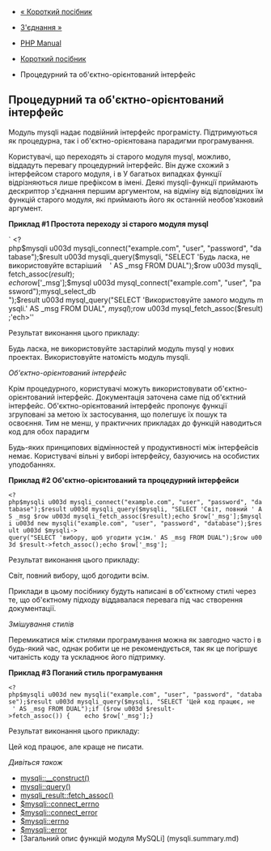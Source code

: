 - [« Короткий посібник](mysqli.quickstart.md)
- [З'єднання »](mysqli.quickstart.connections.md)

- [PHP Manual](index.md)
- [Короткий посібник](mysqli.quickstart.md)
- Процедурний та об'єктно-орієнтований інтерфейс

## Процедурний та об'єктно-орієнтований інтерфейс

Модуль mysqli надає подвійний інтерфейс програмісту.
Підтримуються як процедурна, так і об'єктно-орієнтована парадигми
програмування.

Користувачі, що переходять зі старого модуля mysql, можливо, віддадуть перевагу
процедурний інтерфейс. Він дуже схожий з інтерфейсом старого модуля, і в
У багатьох випадках функції відрізняються лише префіксом в імені. Деякі
mysqli-функції приймають дескриптор з'єднання першим аргументом,
на відміну від відповідних їм функцій старого модуля, які приймають
його як останній необов'язковий аргумент.

**Приклад #1 Простота переходу зі старого модуля mysql**

` <?php$mysqli u003d mysqli_connect("example.com", "user", "password", "database");$result u003d mysqli_query($mysqli, "SELECT 'Будь ласка, не використовуйте встаріший    ' AS _msg FROM DUAL");$row u003d mysqli_fetch_assoc($result);echo $row['_msg'];$mysql u003d mysql_connect("example.com", "user", "password");mysql_select_db ");$result u003d mysql_query("SELECT 'Використовуйте замого модуль mysqli.' AS _msg FROM DUAL", $mysql);$row u003d mysql_fetch_assoc($result);'ech>''

Результат виконання цього прикладу:

Будь ласка, не використовуйте застарілий модуль mysql у нових проектах. Використовуйте натомість модуль mysqli.

*Об'єктно-орієнтований інтерфейс*

Крім процедурного, користувачі можуть використовувати
об'єктно-орієнтований інтерфейс. Документація заточена саме під
об'єктний інтерфейс. Об'єктно-орієнтований інтерфейс пропонує
функції згруповані за метою їх застосування, що полегшує їх пошук та
освоєння. Тим не менш, у практичних прикладах до функцій наводиться
код для обох парадигм

Будь-яких принципових відмінностей у продуктивності між
інтерфейсів немає. Користувачі вільні у виборі інтерфейсу, базуючись
на особистих уподобаннях.

**Приклад #2 Об'єктно-орієнтований та процедурний інтерфейси**

` <?php$mysqli u003d mysqli_connect("example.com", "user", "password", "database");$result u003d mysqli_query($mysqli, "SELECT 'Світ, повний ' AS _msg $row u003d mysqli_fetch_assoc($result);echo $row['_msg'];$mysqli u003d new mysqli("example.com", "user", "password", "database");$result u003d $mysqli-> query("SELECT 'вибору, щоб угодити усім.' AS _msg FROM DUAL");$row u003d $result->fetch_assoc();echo $row['_msg']; `

Результат виконання цього прикладу:

Світ, повний вибору, щоб догодити всім.

Приклади в цьому посібнику будуть написані в об'єктному стилі через те,
що об'єктному підходу віддавалася перевага під час створення
документації.

*Змішування стилів*

Перемикатися між стилями програмування можна як завгодно часто і
в будь-який час, однак робити це не рекомендується, так як це
погіршує читаність коду та ускладнює його підтримку.

**Приклад #3 Поганий стиль програмування**

` <?php$mysqli u003d new mysqli("example.com", "user", "password", "database");$result u003d mysqli_query($mysqli, "SELECT 'Цей код працює, не   ' AS _msg FROM DUAL");if ($row u003d $result->fetch_assoc()) {    echo $row['_msg'];} `

Результат виконання цього прикладу:

Цей код працює, але краще не писати.

*Дивіться також*

- [mysqli::\_\_construct()](mysqli.construct.md)
- [mysqli::query()](mysqli.query.md)
- [mysqli_result::fetch_assoc()](mysqli-result.fetch-assoc.md)
- [$mysqli::connect_errno](mysqli.connect-errno.md)
- [$mysqli::connect_error](mysqli.connect-error.md)
- [$mysqli::errno](mysqli.errno.md)
- [$mysqli::error](mysqli.error.md)
- [Загальний опис функцій модуля MySQLi] (mysqli.summary.md)
